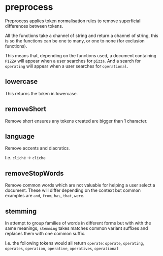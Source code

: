 # preprocess

Preprocess applies token normalisation rules to remove superficial differences between tokens.

All the functions take a channel of string and return a channel of string, this is so the functions can be one to many, or one to none (for exclusion functions).

This means that, depending on the functions used, a document containing `PIZZA` will appear when a user searches for `pizza`.
And a search for `operating` will appear when a user searches for `operational`.

## lowercase

This returns the token in lowercase.

## removeShort

Remove short ensures any tokens created are bigger than 1 character.

## language

Remove accents and diacratics.

I.e. `cliché` -> `cliche`

## removeStopWords

Remove common words which are not valuable for helping a user select a document. These will differ depending on the context but common examples are `and`, `from`, `has`, `that`, `were`.

## stemming 

In attempt to group families of words in different forms but with with the same meanings, `stemming` takes matches common variant suffixes and replaces them with one common suffix.

I.e. the following tokens would all return `operate`:
`operate`, `operating`, `operates`, `operation`, `operative`, `operatives`, `operational`
